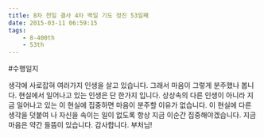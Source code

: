 ```yaml
---
title: 8차 천일 결사 4차 백일 기도 정진 53일째
date: 2015-03-11 06:59:15
tags:
    - 8-400th
    - 53th
---
```


#수행일지

생각에 사로잡혀 여러가지 인생을 살고 있습니다. 그래서 마음이 그렇게 분주했나 봅니다. 현실에서 일어나고 있는 인생은 단 한가지 입니다. 상상속의 다른 인생이 아니라 지금 일어나고 있는 이 현실에 집중하면 마음이 분주할 이유가 없습니다. 이 현실에 다른 생각을 덧붙여 나 자신을 속이는 일이 없도록 항상 지금 이순간 집중해야겠습니다. 지금 마음은 약간 들뜸이 있습니다. 감사합니다. 부처님!
